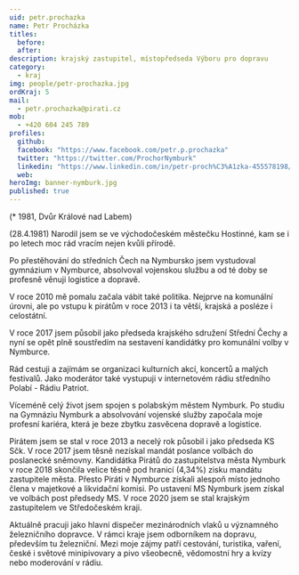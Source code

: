 ```yaml
---
uid: petr.prochazka
name: Petr Procházka
titles:
  before: 
  after:
description: krajský zastupitel, místopředseda Výboru pro dopravu
category:
  - kraj
img: people/petr-prochazka.jpg
ordKraj: 5
mail:
  - petr.prochazka@pirati.cz
mob:
  - +420 604 245 789
profiles:
  github:
  facebook: "https://www.facebook.com/petr.p.prochazka"
  twitter: "https://twitter.com/ProchorNymburk"
  linkedin: "https://www.linkedin.com/in/petr-proch%C3%A1zka-455578198/"
  web: 
heroImg: banner-nymburk.jpg
published: true
---
```


(* 1981, Dvůr Králové nad Labem)

(28.4.1981) 
Narodil jsem se ve východočeském městečku Hostinné, kam se i po letech moc rád vracím nejen kvůli přírodě.

Po přestěhování do středních Čech na Nymbursko jsem vystudoval gymnázium v Nymburce, absolvoval vojenskou službu a od té doby se profesně věnuji logistice a dopravě.

V roce 2010 mě pomalu začala vábit také politika. Nejprve na komunální úrovni, ale po vstupu k pirátům v roce 2013 i ta větší, krajská a posléze i celostátní.

V roce 2017 jsem působil jako předseda krajského sdružení Střední Čechy a nyní se opět plně soustředím na sestavení kandidátky pro komunální volby v Nymburce.

Rád cestuji a zajímám se organizaci kulturních akcí, koncertů a malých festivalů. Jako moderátor také vystupuji v internetovém rádiu středního Polabí - Rádiu Patriot.

Víceméně celý život jsem spojen s polabským městem Nymburk. Po studiu na Gymnáziu Nymburk a absolvování vojenské služby započala moje profesní kariéra, která je beze zbytku zasvěcena dopravě a logistice. 

Pirátem jsem se stal v roce 2013 a necelý rok působil i jako předseda KS Sčk. V roce 2017 jsem těsně nezískal mandát poslance volbách do poslanecké sněmovny. Kandidátka Pirátů do zastupitelstva města Nymburk v roce 2018 skončila velice těsně pod hranicí (4,34%) zisku mandátu zastupitele města. Přesto Piráti v Nymburce získali alespoň místo jednoho člena v majetkové a likvidační komisi. Po ustavení MS Nymburk jsem získal ve volbách post předsedy MS. V roce 2020 jsem se stal krajským zastupitelem ve Středočeském kraji. 

Aktuálně pracuji jako hlavní dispečer mezinárodních vlaků u významného železničního dopravce. V rámci kraje jsem odborníkem na dopravu, především tu železniční. Mezi moje zájmy patří cestování, turistika, vaření, české i světové minipivovary a pivo všeobecně, vědomostní hry a kvízy nebo moderování v rádiu.
